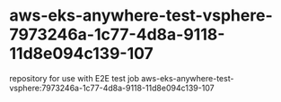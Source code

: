 # aws-eks-anywhere-test-vsphere-7973246a-1c77-4d8a-9118-11d8e094c139-107
repository for use with E2E test job aws-eks-anywhere-test-vsphere:7973246a-1c77-4d8a-9118-11d8e094c139-107
